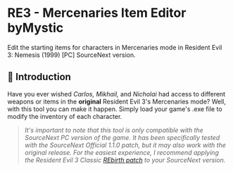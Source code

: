 # RE3 - Mercenaries Item Editor byMystic

Edit the starting items for characters in Mercenaries mode in Resident Evil 3: Nemesis (1999) [PC] SourceNext version.

## 📖 Introduction

Have you ever wished *Carlos, Mikhail,* and *Nicholai* had access to different weapons or items in the **original** Resident Evil 3's Mercenaries mode? Well, with this tool you can make it happen. Simply load your game's .exe file to modify the inventory of each character.

>*It's important to note that this tool is only compatible with the SourceNext PC version of the game. It has been specifically tested with the SourceNext Official 1.1.0 patch, but it may also work with the original release. For the easiest experience, I recommend applying the Resident Evil 3 Classic [REbirth patch](https://classicrebirth.com/index.php/downloads/resident-evil-3-classic-rebirth/) to your SourceNext version.*
